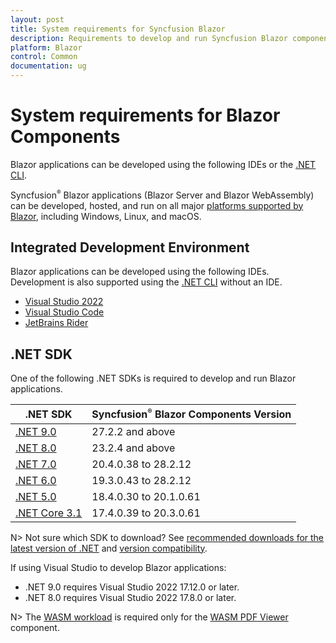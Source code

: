 ```yaml
---
layout: post
title: System requirements for Syncfusion Blazor
description: Requirements to develop and run Syncfusion Blazor components, including supported IDEs and .NET SDK versions.
platform: Blazor
control: Common
documentation: ug
---
```


# System requirements for Blazor Components

Blazor applications can be developed using the following IDEs or the [.NET CLI](https://learn.microsoft.com/en-us/dotnet/core/tools/).

Syncfusion<sup style="font-size:70%">&reg;</sup> Blazor applications (Blazor Server and Blazor WebAssembly) can be developed, hosted, and run on all major [platforms supported by Blazor](https://learn.microsoft.com/en-us/aspnet/core/blazor/supported-platforms?view=aspnetcore-9.0), including Windows, Linux, and macOS.

## Integrated Development Environment

Blazor applications can be developed using the following IDEs. Development is also supported using the [.NET CLI](https://learn.microsoft.com/dotnet/core/tools/) without an IDE.

* [Visual Studio 2022](https://visualstudio.microsoft.com/vs/)
* [Visual Studio Code](https://code.visualstudio.com/download)
* [JetBrains Rider](https://www.jetbrains.com/rider/)

## .NET SDK

One of the following .NET SDKs is required to develop and run Blazor applications.

| .NET SDK | Syncfusion<sup style="font-size:70%">&reg;</sup> Blazor Components Version |
| ------------- | ------------- |
| [.NET 9.0](https://dotnet.microsoft.com/en-us/download/dotnet/9.0) | 27.2.2 and above |
| [.NET 8.0](https://dotnet.microsoft.com/en-us/download/dotnet/8.0) | 23.2.4 and above |
| [.NET 7.0](https://dotnet.microsoft.com/en-us/download/dotnet/7.0) | 20.4.0.38 to 28.2.12 |
| [.NET 6.0](https://dotnet.microsoft.com/en-us/download/dotnet/6.0) | 19.3.0.43 to 28.2.12 |
| [.NET 5.0](https://dotnet.microsoft.com/en-us/download/dotnet/5.0) | 18.4.0.30 to 20.1.0.61  |
| [.NET Core 3.1](https://dotnet.microsoft.com/en-us/download/dotnet/3.1) | 17.4.0.39 to 20.3.0.61 |

N> Not sure which SDK to download? See [recommended downloads for the latest version of .NET](https://dotnet.microsoft.com/en-us/download) and [version compatibility](https://blazor.syncfusion.com/documentation/common/how-to/version-compatibility).

If using Visual Studio to develop Blazor applications:

* .NET 9.0 requires Visual Studio 2022 17.12.0 or later.
* .NET 8.0 requires Visual Studio 2022 17.8.0 or later.

N> The [WASM workload](https://learn.microsoft.com/en-us/aspnet/core/blazor/webassembly-build-tools-and-aot?view=aspnetcore-9.0#net-webassembly-build-tools) is required only for the [WASM PDF Viewer](https://help.syncfusion.com/document-processing/pdf/pdf-viewer/blazor/getting-started/web-assembly-application#prerequisites) component.
